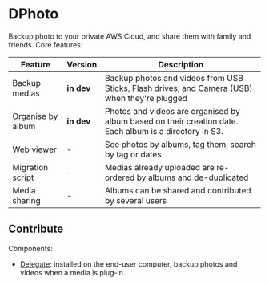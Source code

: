 DPhoto
====================================

Backup photo to your private AWS Cloud, and share them with family and friends. Core features:

| Feature | Version | Description |
| ------- | ------- | ----------- |
Backup medias | **in dev** | Backup photos and videos from USB Sticks, Flash drives, and Camera (USB) when they're plugged
Organise by album | **in dev** | Photos and videos are organised by album based on their creation date. Each album is a directory in S3.
Web viewer | - | See photos by albums, tag them, search by tag or dates
Migration script | - | Medias already uploaded are re-ordered by albums and de-duplicated
Media sharing | - | Albums can be shared and contributed by several users

Contribute
------------------------------------

Components:

* [Delegate](./delegate/README.md): installed on the end-user computer, backup photos and videos when a media is plug-in.